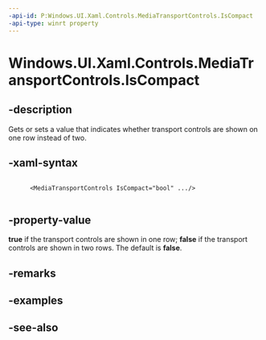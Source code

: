 ```yaml
---
-api-id: P:Windows.UI.Xaml.Controls.MediaTransportControls.IsCompact
-api-type: winrt property
---
```


<!-- Property syntax
public bool IsCompact { get;  set; }
-->

# Windows.UI.Xaml.Controls.MediaTransportControls.IsCompact

## -description
Gets or sets a value that indicates whether transport controls are shown on one row instead of two.


## -xaml-syntax
```xaml

      <MediaTransportControls IsCompact="bool" .../>
    
```


## -property-value
**true** if the transport controls are shown in one row; **false** if the transport controls are shown in two rows. The default is **false**.

## -remarks

## -examples

## -see-also
